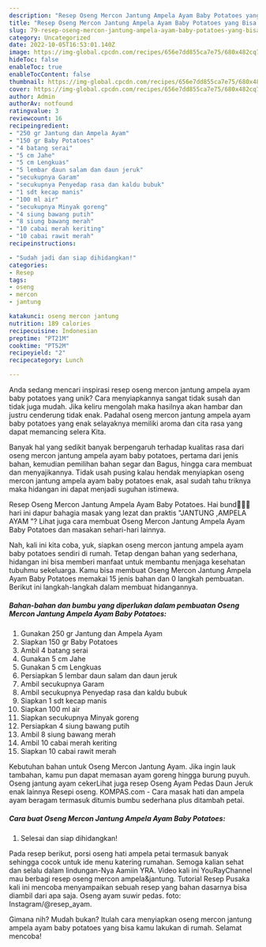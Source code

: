 ```yaml
---
description: "Resep Oseng Mercon Jantung Ampela Ayam Baby Potatoes yang Bisa Manjain Lidah"
title: "Resep Oseng Mercon Jantung Ampela Ayam Baby Potatoes yang Bisa Manjain Lidah"
slug: 79-resep-oseng-mercon-jantung-ampela-ayam-baby-potatoes-yang-bisa-manjain-lidah
category: Uncategorized
date: 2022-10-05T16:53:01.140Z
image: https://img-global.cpcdn.com/recipes/656e7dd855ca7e75/680x482cq70/oseng-mercon-jantung-ampela-ayam-baby-potatoes-foto-resep-utama.jpg
hideToc: false
enableToc: true
enableTocContent: false
thumbnail: https://img-global.cpcdn.com/recipes/656e7dd855ca7e75/680x482cq70/oseng-mercon-jantung-ampela-ayam-baby-potatoes-foto-resep-utama.jpg
cover: https://img-global.cpcdn.com/recipes/656e7dd855ca7e75/680x482cq70/oseng-mercon-jantung-ampela-ayam-baby-potatoes-foto-resep-utama.jpg
author: Admin
authorAv: notfound
ratingvalue: 3
reviewcount: 16
recipeingredient:
- "250 gr Jantung dan Ampela Ayam"
- "150 gr Baby Potatoes"
- "4 batang serai"
- "5 cm Jahe"
- "5 cm Lengkuas"
- "5 lembar daun salam dan daun jeruk"
- "secukupnya Garam"
- "secukupnya Penyedap rasa dan kaldu bubuk"
- "1 sdt kecap manis"
- "100 ml air"
- "secukupnya Minyak goreng"
- "4 siung bawang putih"
- "8 siung bawang merah"
- "10 cabai merah keriting"
- "10 cabai rawit merah"
recipeinstructions:

- "Sudah jadi dan siap dihidangkan!"
categories:
- Resep
tags:
- oseng
- mercon
- jantung

katakunci: oseng mercon jantung 
nutrition: 189 calories
recipecuisine: Indonesian
preptime: "PT21M"
cooktime: "PT52M"
recipeyield: "2"
recipecategory: Lunch

---
```





Anda sedang mencari inspirasi resep oseng mercon jantung ampela ayam baby potatoes yang unik? Cara menyiapkannya sangat tidak susah dan tidak juga mudah. Jika keliru mengolah maka hasilnya akan hambar dan justru cenderung tidak enak. Padahal oseng mercon jantung ampela ayam baby potatoes yang enak selayaknya memiliki aroma dan cita rasa yang dapat memancing selera Kita.





Banyak hal yang sedikit banyak berpengaruh terhadap kualitas rasa dari oseng mercon jantung ampela ayam baby potatoes, pertama dari jenis bahan, kemudian pemilihan bahan segar dan Bagus, hingga cara membuat dan menyajikannya. Tidak usah pusing kalau hendak menyiapkan oseng mercon jantung ampela ayam baby potatoes enak,      asal sudah tahu triknya maka hidangan ini dapat menjadi suguhan istimewa.














Resep Oseng Mercon Jantung Ampela Ayam Baby Potatoes. Hai bund👋🏻😀 hari ini dapur bahagia masak yang lezat dan praktis &#34;JANTUNG ,AMPELA AYAM &#34;? Lihat juga cara membuat Oseng Mercon Jantung Ampela Ayam Baby Potatoes dan masakan sehari-hari lainnya.






Nah, kali ini kita coba, yuk, siapkan oseng mercon jantung ampela ayam baby potatoes sendiri di rumah. Tetap dengan bahan yang sederhana, hidangan ini bisa memberi manfaat untuk membantu menjaga kesehatan tubuhmu sekeluarga. Kamu bisa membuat Oseng Mercon Jantung Ampela Ayam Baby Potatoes memakai 15 jenis bahan dan 0 langkah pembuatan. Berikut ini langkah-langkah dalam membuat hidangannya.

<!--inarticleads1-->

##### Bahan-bahan dan bumbu yang diperlukan dalam pembuatan Oseng Mercon Jantung Ampela Ayam Baby Potatoes:

1. Gunakan 250 gr Jantung dan Ampela Ayam
1. Siapkan 150 gr Baby Potatoes
1. Ambil 4 batang serai
1. Gunakan 5 cm Jahe
1. Gunakan 5 cm Lengkuas
1. Persiapkan 5 lembar daun salam dan daun jeruk
1. Ambil secukupnya Garam
1. Ambil secukupnya Penyedap rasa dan kaldu bubuk
1. Siapkan 1 sdt kecap manis
1. Siapkan 100 ml air
1. Siapkan secukupnya Minyak goreng
1. Persiapkan 4 siung bawang putih
1. Ambil 8 siung bawang merah
1. Ambil 10 cabai merah keriting
1. Siapkan 10 cabai rawit merah


Kebutuhan bahan untuk Oseng Mercon Jantung Ayam. Jika ingin lauk tambahan, kamu pun dapat memasan ayam goreng hingga burung puyuh. Oseng jantung ayam cekerLihat juga resep Oseng Ayam Pedas Daun Jeruk enak lainnya Resepi oseng. KOMPAS.com - Cara masak hati dan ampela ayam beragam termasuk ditumis bumbu sederhana plus ditambah petai. 

<!--inarticleads2-->

##### Cara buat Oseng Mercon Jantung Ampela Ayam Baby Potatoes:


1. Selesai dan siap dihidangkan!

Pada resep berikut, porsi oseng hati ampela petai termasuk banyak sehingga cocok untuk ide menu katering rumahan. Semoga kalian sehat dan selalu dalam lindungan-Nya Aamiin YRA. Video kali ini YouRayChannel mau berbagi resep oseng mercon ampela&amp;jantung. Tutorial Resep Pusaka kali ini mencoba menyampaikan sebuah resep yang bahan dasarnya bisa diambil dari apa saja. Oseng ayam suwir pedas. foto: Instagram/@resep_ayam. 

Gimana nih? Mudah bukan? Itulah cara menyiapkan oseng mercon jantung ampela ayam baby potatoes yang bisa kamu lakukan di rumah. Selamat mencoba!
